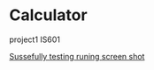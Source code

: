 # Calculator
project1 IS601

[Sussefully testing runing screen shot](https://github.com/konaer/images/blob/main/calculator.png)
